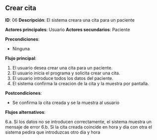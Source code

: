 ## Crear cita

**ID**: 06
**Descripción**: El sistema creara una cita para un paciente

**Actores principales**: Usuario
**Actores secundarios**: Paciente

**Precondiciones**:
* Ninguna

**Flujo principal**:
1. El usuario desea crear una cita para un paciente.
1. El usuario inicia el programa y solicita crear una cita.
1. El usuario introduce todos los datos del paciente.
1. El sistema confirma la creacion de la cita y la muestra por pantalla.

**Postcondiciones**:

* Se confirma la cita creada y se la muestra al usuario

**Flujos alternativos**:

6.a. Si los datos no se introducen correctamente, el sistema muestra un mensaje de error
6.b. Si la cita creada coincide en hora y dia con otra el sistema pedira que introduzcas otro dia y hora
